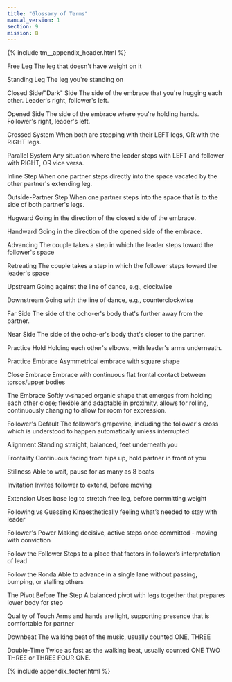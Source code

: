 ```yaml
---
title: "Glossary of Terms"
manual_version: 1
section: 9
mission: B
---
```


{% include tm__appendix_header.html %}

Free Leg
The leg that doesn't have weight on it

Standing Leg
The leg you're standing on

Closed Side/"Dark" Side
The side of the embrace that you're hugging each other. Leader's right, follower's left.

Opened Side
The side of the embrace where you're holding hands. Follower's right, leader's left.

Crossed System
When both are stepping with their LEFT legs, OR with the RIGHT legs.

Parallel System
Any situation where the leader steps with LEFT and follower with RIGHT, OR vice versa.

Inline Step
When one partner steps directly into the space vacated by the other partner's extending leg.

Outside-Partner Step
When one partner steps into the space that is to the side of both partner's legs.

Hugward
Going in the direction of the closed side of the embrace.

Handward
Going in the direction of the opened side of the embrace.

Advancing
The couple takes a step in which the leader steps toward the follower's space

Retreating
The couple takes a step in which the follower steps toward the leader's space

Upstream
Going against the line of dance, e.g., clockwise

Downstream
Going with the line of dance, e.g., counterclockwise

Far Side
The side of the ocho-er's body that's further away from the partner.

Near Side
The side of the ocho-er's body that's closer to the partner.

Practice Hold
Holding each other's elbows, with leader's arms underneath.

Practice Embrace
Asymmetrical embrace with square shape

Close Embrace
Embrace with continuous flat frontal contact between torsos/upper bodies

The Embrace
Softly v-shaped organic shape that emerges from holding each other close; flexible and adaptable in proximity, allows for rolling, continuously changing to allow for room for expression.

Follower's Default
The follower's grapevine, including the follower's cross which is understood to happen automatically unless interrupted

Alignment
Standing straight, balanced, feet underneath you

Frontality
Continuous facing from hips up, hold partner in front of you

Stillness
Able to wait, pause for as many as 8 beats

Invitation
Invites follower to extend, before moving

Extension
Uses base leg to stretch free leg, before committing weight

Following vs Guessing
Kinaesthetically feeling what’s needed to stay with leader

Follower's Power
Making decisive, active steps once committed - moving with conviction

Follow the Follower
Steps to a place that factors in follower’s interpretation of lead

Follow the Ronda
Able to advance in a single lane without passing, bumping, or stalling others

The Pivot Before The Step
A balanced pivot with legs together that prepares lower body for step

Quality of Touch
Arms and hands are light, supporting presence that is comfortable for partner

Downbeat
The walking beat of the music, usually counted ONE, THREE

Double-Time
Twice as fast as the walking beat, usually counted ONE TWO THREE or THREE FOUR ONE.

{% include appendix_footer.html %}
